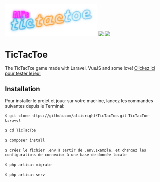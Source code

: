 <img src="public/img/logo.png" width="300">
<img src="https://seeklogo.com/images/L/laravel-framework-logo-C10176EC8C-seeklogo.com.png" width="100">
<img src="http://blog.xebia.fr/wp-content/uploads/2016/11/vuejs-logo-5-300x300.png" width="100">

# TicTacToe
The TicTacToe game made with Laravel, VueJS and some love!
[Clickez ici pour tester le jeu!](https://neontictactoe.herokuapp.com)

## Installation
Pour installer le projet et jouer sur votre machine, lancez les commandes suivantes depuis le Terminal:

    $ git clone https://github.com/aliisright/TicTacToe.git TicTacToe-Laravel

    $ cd TicTacToe

    $ composer install

    $ créez le fichier .env à partir de .env.example, et changez les configurations de connexion à une base de donnée locale

    $ php artisan migrate

    $ php artisan serv
